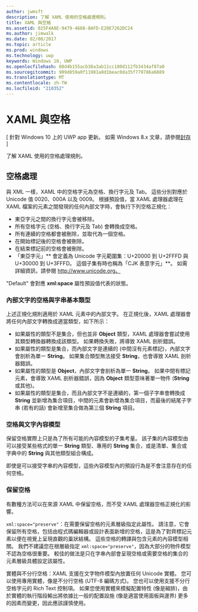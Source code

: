 ```yaml
---
author: jwmsft
description: 了解 XAML 使用的空格處理規則。
title: XAML 與空格
ms.assetid: 025F4A8E-9479-4668-8AFD-E20E7262DC24
ms.author: jimwalk
ms.date: 02/08/2017
ms.topic: article
ms.prod: windows
ms.technology: uwp
keywords: Windows 10, UWP
ms.openlocfilehash: 88d4b155acb38a3ab11cc180d112fb3434af87a0
ms.sourcegitcommit: 909d859a0f11981a8d1beac0da35f779786a6889
ms.translationtype: MT
ms.contentlocale: zh-TW
ms.locfileid: "210352"
---
```

# <a name="xaml-and-whitespace"></a>XAML 與空格

\[ 針對 Windows 10 上的 UWP app 更新。 如需 Windows 8.x 文章，請參閱[封存](http://go.microsoft.com/fwlink/p/?linkid=619132) \]

了解 XAML 使用的空格處理規則。

## <a name="whitespace-processing"></a>空格處理

與 XML 一樣，XAML 中的空格字元為空格、換行字元及 Tab。 這些分別對應於 Unicode 值 0020、000A 以及 0009。 根據預設值，當 XAML 處理器處理在 XAML 檔案的元素之間發現的任何內部文字時，會執行下列空格正規化：

-   東亞字元之間的換行字元會被移除。
-   所有空格字元 (空格、換行字元及 Tab) 會轉換成空格。
-   所有連續的空格都會被刪除，並取代為一個空格。
-   在開始標記後的空格會被刪除。
-   在結束標記前的空格會被刪除。
-   「東亞字元」** 會定義為 Unicode 字元範圍集：U+20000 到 U+2FFFD 與 U+30000 到 U+3FFFD。 這個子集有時也稱為「CJK 表意字元」**。 如需詳細資訊，請參閱 http://www.unicode.org。

"Default" 會對應 **xml:space** 屬性預設值代表的狀態。

### <a name="whitespace-in-inner-text-and-string-primitives"></a>內部文字的空格與字串基本類型

上述正規化規則適用於 XAML 元素中的內部文字。 在正規化後，XAML 處理器會將任何內部文字轉換成適當類型，如下所示：

-   如果屬性的類型不是集合，但也並非 **Object** 類型，XAML 處理器會嘗試使用其類型轉換器轉換成該類型。 如果轉換失敗，將導致 XAML 剖析錯誤。
-   如果屬性的類型是集合，而內部文字是連續的 (中間沒有元素標記)，內部文字會剖析為單一 **String**。 如果集合類型無法接受 **String**，也會導致 XAML 剖析器錯誤。
-   如果屬性的類型是 **Object**，內部文字會剖析為單一 **String**。 如果中間有標記元素，會導致 XAML 剖析器錯誤，因為 **Object** 類型意味著單一物件 (**String** 或其他)。
-   如果屬性的類型是集合，而且內部文字不是連續的，第一個子字串會轉換成 **String** 並新增為集合項目，中間的元素會新增為集合項目，而最後的結尾子字串 (若有的話) 會新增至集合做為第三個 **String** 項目。

### <a name="whitespace-and-text-content-models"></a>空格與文字內容模型

保留空格實際上只是為了所有可能的內容模型的子集考量。 該子集的內容模型由可以接受某些格式的單一 **String** 類型、專用的 **String** 集合，或是清單、集合或字典中的 **String** 與其他類型組合構成。

即使是可以接受字串的內容模型，這些內容模型內的預設行為是不會注意存在的任何空格。

### <a name="preserving-whitespace"></a>保留空格

有數種方法可以在來源 XAML 中保留空格，而不受 XAML 處理器空格正規化的影響。

`xml:space="preserve"`：在需要保留空格的元素層級指定此屬性。 請注意，它會保留所有空格，包括由程式碼編輯器或設計表面新增的空格，這是為了對齊標記元素以便在視覺上呈現直觀的巢狀結構。 這些空格的轉譯與包含元素的內容模型相關。 我們不建議您在根層級指定 `xml:space="preserve"`，因為大部分的物件模型不認為空格很重要。 較佳的做法是只在字串內部會呈現空格或需要空格的集合的元素層級具體設定該屬性。

實體與不分行空格：XAML 支援在文字物件模型內放置任何 Unicode 實體。 您可以使用專用實體，像是不分行空格 (UTF-8 編碼方式)。 您也可以使用支援不分行空格字元的 Rich Text 控制項。 如果您使用實體來模擬配置特性 (像是縮排)，由於實體的執行階段輸出將依據比一般的配置設施 (像是適當使用面板與邊界) 更多的因素而變更，因此應該謹慎使用。

